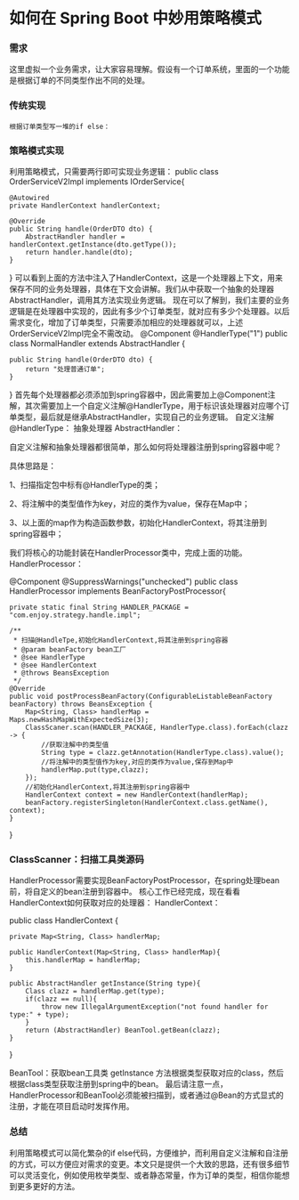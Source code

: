 # 如何在 Spring Boot 中妙用策略模式

### 需求
这里虚拟一个业务需求，让大家容易理解。假设有一个订单系统，里面的一个功能是根据订单的不同类型作出不同的处理。
### 传统实现
    根据订单类型写一堆的if else：
### 策略模式实现
利用策略模式，只需要两行即可实现业务逻辑：
public class OrderServiceV2Impl implements IOrderService{

    @Autowired
    private HandlerContext handlerContext;

    @Override
    public String handle(OrderDTO dto) {
        AbstractHandler handler = handlerContext.getInstance(dto.getType());
        return handler.handle(dto);
    }
}
可以看到上面的方法中注入了HandlerContext，这是一个处理器上下文，用来保存不同的业务处理器，具体在下文会讲解。我们从中获取一个抽象的处理器AbstractHandler，调用其方法实现业务逻辑。
现在可以了解到，我们主要的业务逻辑是在处理器中实现的，因此有多少个订单类型，就对应有多少个处理器。以后需求变化，增加了订单类型，只需要添加相应的处理器就可以，上述OrderServiceV2Impl完全不需改动。
@Component
@HandlerType("1")
public class NormalHandler extends AbstractHandler {

    public String handle(OrderDTO dto) {
        return "处理普通订单";
    }
}
首先每个处理器都必须添加到spring容器中，因此需要加上@Component注解，其次需要加上一个自定义注解@HandlerType，用于标识该处理器对应哪个订单类型，最后就是继承AbstractHandler，实现自己的业务逻辑。
自定义注解 @HandlerType：
抽象处理器 AbstractHandler：

自定义注解和抽象处理器都很简单，那么如何将处理器注册到spring容器中呢？

具体思路是：

1、扫描指定包中标有@HandlerType的类；

2、将注解中的类型值作为key，对应的类作为value，保存在Map中；

3、以上面的map作为构造函数参数，初始化HandlerContext，将其注册到spring容器中；

我们将核心的功能封装在HandlerProcessor类中，完成上面的功能。
HandlerProcessor：

@Component
@SuppressWarnings("unchecked")
public class HandlerProcessor implements BeanFactoryPostProcessor{

    private static final String HANDLER_PACKAGE = "com.enjoy.strategy.handle.impl";

    /**
     * 扫描@HandleTpe,初始化HandlerContext,将其注册到spring容器
     * @param beanFactory bean工厂
     * @see HandlerType
     * @see HandlerContext
     * @throws BeansException
     */
    @Override
    public void postProcessBeanFactory(ConfigurableListableBeanFactory beanFactory) throws BeansException {
        Map<String, Class> handlerMap = Maps.newHashMapWithExpectedSize(3);
        ClassScaner.scan(HANDLER_PACKAGE, HandlerType.class).forEach(clazz -> {
            //获取注解中的类型值
            String type = clazz.getAnnotation(HandlerType.class).value();
            //将注解中的类型值作为key,对应的类作为value,保存到Map中
            handlerMap.put(type,clazz);
        });
        //初始化HandlerContext,将其注册到spring容器中
        HandlerContext context = new HandlerContext(handlerMap);
        beanFactory.registerSingleton(HandlerContext.class.getName(), context);
    }
}
### ClassScanner：扫描工具类源码
HandlerProcessor需要实现BeanFactoryPostProcessor，在spring处理bean前，将自定义的bean注册到容器中。
核心工作已经完成，现在看看HandlerContext如何获取对应的处理器：
HandlerContext：

public class HandlerContext {

    private Map<String, Class> handlerMap;

    public HandlerContext(Map<String, Class> handlerMap){
        this.handlerMap = handlerMap;
    }

    public AbstractHandler getInstance(String type){
        Class clazz = handlerMap.get(type);
        if(clazz == null){
            throw new IllegalArgumentException("not found handler for type:" + type);
        }
        return (AbstractHandler) BeanTool.getBean(clazz);
    }
}

BeanTool：获取bean工具类
 getInstance 方法根据类型获取对应的class，然后根据class类型获取注册到spring中的bean。
最后请注意一点，HandlerProcessor和BeanTool必须能被扫描到，或者通过@Bean的方式显式的注册，才能在项目启动时发挥作用。
### 总结
利用策略模式可以简化繁杂的if else代码，方便维护，而利用自定义注解和自注册的方式，可以方便应对需求的变更。本文只是提供一个大致的思路，还有很多细节可以灵活变化，例如使用枚举类型、或者静态常量，作为订单的类型，相信你能想到更多更好的方法。


